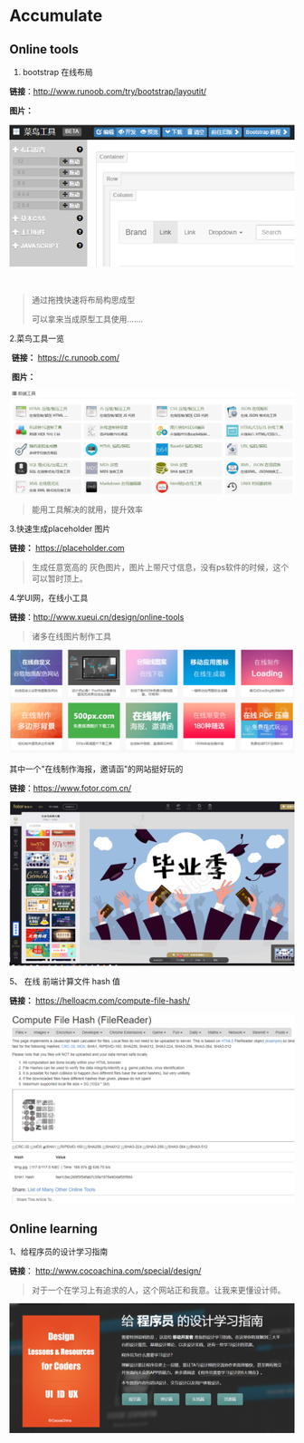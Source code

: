 # Accumulate

## Online tools  

1.  bootstrap  在线布局    

   **链接**：http://www.runoob.com/try/bootstrap/layoutit/

   **图片：**

   ![bootstrap  在线布局    ](./img/bootstraplayout.png)

   ​

> 通过拖拽快速将布局构思成型   
>
> 可以拿来当成原型工具使用.......



2.菜鸟工具一览  

​    **链接：** https://c.runoob.com/  

​    **图片：**

   ![菜鸟工具一览  ](./img/crunoob.png)



> 能用工具解决的就用，提升效率  



3.快速生成placeholder 图片

**链接：** https://placeholder.com

> 生成任意宽高的 灰色图片，图片上带尺寸信息，没有ps软件的时候，这个可以暂时顶上。



4.学UI网，在线小工具

**链接**：http://www.xueui.cn/design/online-tools

> 诸多在线图片制作工具  

![](./img/xueui.png)



其中一个"在线制作海报，邀请函"的网站挺好玩的

**链接**：https://www.fotor.com.cn/

![](./img/fotor.png)



5、 在线 前端计算文件 hash 值 

**链接：**   https://helloacm.com/compute-file-hash/   

![](./img/helloacm.png)



## Online learning

1、给程序员的设计学习指南

**链接**： http://www.cocoachina.com/special/design/  

> 对于一个在学习上有追求的人，这个网站正和我意。让我来更懂设计师。

![](./img/cocoachina.png)




